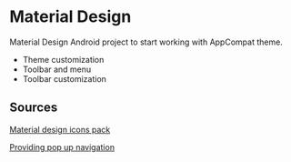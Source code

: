 # Material Design
Material Design Android project to start working with AppCompat theme.

- Theme customization
- Toolbar and menu
- Toolbar customization

## Sources

[Material design icons pack](https://www.google.com/design/icons/index.html)

[Providing pop up navigation](http://developer.android.com/intl/es/training/implementing-navigation/ancestral.html)
